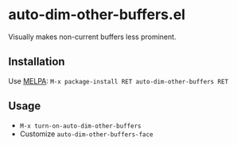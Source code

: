 # auto-dim-other-buffers.el

Visually makes non-current buffers less prominent.

## Installation

Use [MELPA](http://melpa.milkbox.net/): `M-x package-install RET auto-dim-other-buffers RET`

## Usage

* `M-x turn-on-auto-dim-other-buffers`
* Customize `auto-dim-other-buffers-face`
